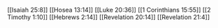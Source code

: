 [[Isaiah 25:8]]
[[Hosea 13:14]]
[[Luke 20:36]]
[[1 Corinthians 15:55]]
[[2 Timothy 1:10]]
[[Hebrews 2:14]]
[[Revelation 20:14]]
[[Revelation 21:4]]
